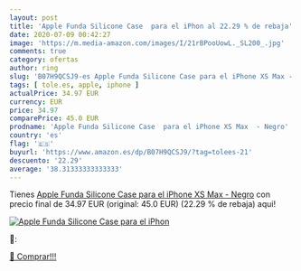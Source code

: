 ```yaml
---
layout: post
title: 'Apple Funda Silicone Case  para el iPhon al 22.29 % de rebaja'
date: 2020-07-09 00:42:27
image: 'https://m.media-amazon.com/images/I/21rBPooUowL._SL200_.jpg'
comments: true
category: ofertas
author: ring
slug: 'B07H9QCSJ9-es Apple Funda Silicone Case para el iPhone XS Max - Negro'
tags: [ tole.es, apple, iphone ]
actualPrice: 34.97 EUR
currency: EUR
price: 34.97
comparePrice: 45.0 EUR
prodname: 'Apple Funda Silicone Case  para el iPhone XS Max  - Negro'
country: 'es'
flag: '🇪🇸'
buyurl: 'https://www.amazon.es/dp/B07H9QCSJ9/?tag=tolees-21'
descuento: '22.29'
average: '38.31333333333333'
---
```


Tienes [Apple Funda Silicone Case  para el iPhone XS Max  - Negro](https://www.amazon.es/dp/B07H9QCSJ9/?tag=tolees-21) con precio final de  34.97 EUR (original: 45.0 EUR) (22.29 %  de rebaja) aqui!

[![Apple Funda Silicone Case  para el iPhon](https://m.media-amazon.com/images/I/21rBPooUowL._SL200_.jpg)](https://www.amazon.es/dp/B07H9QCSJ9/?tag=tolees-21)

🔎:


[🛒 Comprar!!!](https://www.amazon.es/dp/B07H9QCSJ9/?tag=tolees-21)
